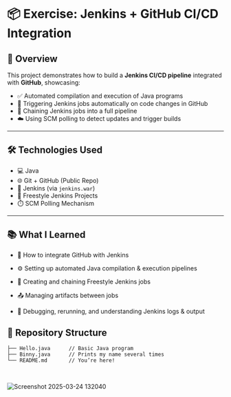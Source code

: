 # 📦 Exercise: Jenkins + GitHub CI/CD Integration

## 🚀 Overview

This project demonstrates how to build a **Jenkins CI/CD pipeline** integrated with **GitHub**, showcasing:

- ✅ Automated compilation and execution of Java programs  
- 🔄 Triggering Jenkins jobs automatically on code changes in GitHub  
- 🔗 Chaining Jenkins jobs into a full pipeline  
- ☁️ Using SCM polling to detect updates and trigger builds  

---

## 🛠️ Technologies Used

- 💻 Java  
- 🌐 Git + GitHub (Public Repo)  
- 🔧 Jenkins (via `jenkins.war`)  
- 🧱 Freestyle Jenkins Projects  
- ⏱️ SCM Polling Mechanism  

---

## 📚 What I Learned

 - 🔗 How to integrate GitHub with Jenkins

 - ⚙️ Setting up automated Java compilation & execution pipelines

 - 🧱 Creating and chaining Freestyle Jenkins jobs

 - 📤 Managing artifacts between jobs

 - 🧠 Debugging, rerunning, and understanding Jenkins logs & output

## 📁 Repository Structure

```plaintext
├── Hello.java      // Basic Java program
├── Binny.java      // Prints my name several times
└── README.md       // You’re here!
```

<br>

![Screenshot 2025-03-24 132040](https://github.com/user-attachments/assets/3c5222c0-1556-4c08-b28a-52ce48644559)






